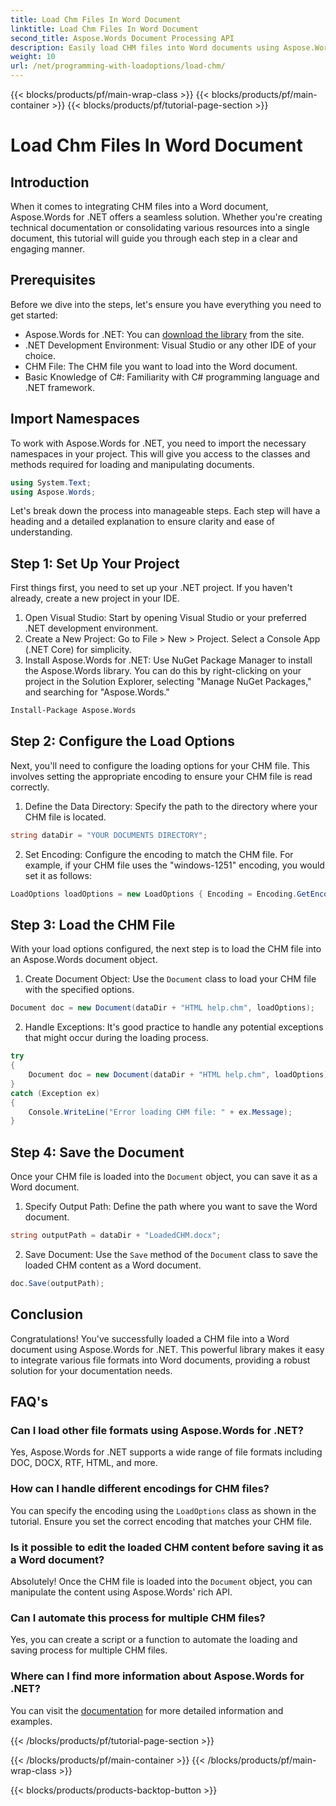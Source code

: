 ```yaml
---
title: Load Chm Files In Word Document
linktitle: Load Chm Files In Word Document
second_title: Aspose.Words Document Processing API
description: Easily load CHM files into Word documents using Aspose.Words for .NET with this step-by-step tutorial. Perfect for consolidating your technical documentation.
weight: 10
url: /net/programming-with-loadoptions/load-chm/
---
```


{{< blocks/products/pf/main-wrap-class >}}
{{< blocks/products/pf/main-container >}}
{{< blocks/products/pf/tutorial-page-section >}}

# Load Chm Files In Word Document

## Introduction

When it comes to integrating CHM files into a Word document, Aspose.Words for .NET offers a seamless solution. Whether you're creating technical documentation or consolidating various resources into a single document, this tutorial will guide you through each step in a clear and engaging manner.

## Prerequisites

Before we dive into the steps, let's ensure you have everything you need to get started:
- Aspose.Words for .NET: You can [download the library](https://releases.aspose.com/words/net/) from the site.
- .NET Development Environment: Visual Studio or any other IDE of your choice.
- CHM File: The CHM file you want to load into the Word document.
- Basic Knowledge of C#: Familiarity with C# programming language and .NET framework.

## Import Namespaces

To work with Aspose.Words for .NET, you need to import the necessary namespaces in your project. This will give you access to the classes and methods required for loading and manipulating documents.

```csharp
using System.Text;
using Aspose.Words;
```

Let's break down the process into manageable steps. Each step will have a heading and a detailed explanation to ensure clarity and ease of understanding.

## Step 1: Set Up Your Project

First things first, you need to set up your .NET project. If you haven't already, create a new project in your IDE.

1. Open Visual Studio: Start by opening Visual Studio or your preferred .NET development environment.
2. Create a New Project: Go to File > New > Project. Select a Console App (.NET Core) for simplicity.
3. Install Aspose.Words for .NET: Use NuGet Package Manager to install the Aspose.Words library. You can do this by right-clicking on your project in the Solution Explorer, selecting "Manage NuGet Packages," and searching for "Aspose.Words."

```bash
Install-Package Aspose.Words
```

## Step 2: Configure the Load Options

Next, you'll need to configure the loading options for your CHM file. This involves setting the appropriate encoding to ensure your CHM file is read correctly.

1. Define the Data Directory: Specify the path to the directory where your CHM file is located.

```csharp
string dataDir = "YOUR DOCUMENTS DIRECTORY";
```

2. Set Encoding: Configure the encoding to match the CHM file. For example, if your CHM file uses the "windows-1251" encoding, you would set it as follows:

```csharp
LoadOptions loadOptions = new LoadOptions { Encoding = Encoding.GetEncoding("windows-1251") };
```

## Step 3: Load the CHM File

With your load options configured, the next step is to load the CHM file into an Aspose.Words document object.

1. Create Document Object: Use the `Document` class to load your CHM file with the specified options.

```csharp
Document doc = new Document(dataDir + "HTML help.chm", loadOptions);
```

2. Handle Exceptions: It's good practice to handle any potential exceptions that might occur during the loading process.

```csharp
try
{
    Document doc = new Document(dataDir + "HTML help.chm", loadOptions);
}
catch (Exception ex)
{
    Console.WriteLine("Error loading CHM file: " + ex.Message);
}
```

## Step 4: Save the Document

Once your CHM file is loaded into the `Document` object, you can save it as a Word document.

1. Specify Output Path: Define the path where you want to save the Word document.

```csharp
string outputPath = dataDir + "LoadedCHM.docx";
```

2. Save Document: Use the `Save` method of the `Document` class to save the loaded CHM content as a Word document.

```csharp
doc.Save(outputPath);
```

## Conclusion

Congratulations! You've successfully loaded a CHM file into a Word document using Aspose.Words for .NET. This powerful library makes it easy to integrate various file formats into Word documents, providing a robust solution for your documentation needs.

## FAQ's

### Can I load other file formats using Aspose.Words for .NET?

Yes, Aspose.Words for .NET supports a wide range of file formats including DOC, DOCX, RTF, HTML, and more.

### How can I handle different encodings for CHM files?

You can specify the encoding using the `LoadOptions` class as shown in the tutorial. Ensure you set the correct encoding that matches your CHM file.

### Is it possible to edit the loaded CHM content before saving it as a Word document?

Absolutely! Once the CHM file is loaded into the `Document` object, you can manipulate the content using Aspose.Words' rich API.

### Can I automate this process for multiple CHM files?

Yes, you can create a script or a function to automate the loading and saving process for multiple CHM files.

### Where can I find more information about Aspose.Words for .NET?

You can visit the [documentation](https://reference.aspose.com/words/net/) for more detailed information and examples.


{{< /blocks/products/pf/tutorial-page-section >}}

{{< /blocks/products/pf/main-container >}}
{{< /blocks/products/pf/main-wrap-class >}}

{{< blocks/products/products-backtop-button >}}
